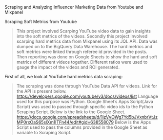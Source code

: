 Scraping and Analyzing Influencer Marketing Data from Youtube and Mixpanel

Scraping Soft Metrics from Youtube
> This project involved Scarping YouTube video data to gain insights into the soft metrics of the videos. 
> Secondly this project involved scarping hard metrics data from Mixpanel using its JQL API.
> Data was dumped on to the BigQuery Data Warehouse. 
> The hard metrics and soft metrics were linked through referee id provided in the posts.
> Then reporting was done on Google Sheets to show the hard and soft metrics of different videos together. 
> Different ratios were used to gauge the impact of the videos and ROI generated.

First of all, we look at YouTube hard metrics data scraping:
> The scraping was done through YouTube Data API for videos. Link for the API is present below.
https://developers.google.com/youtube/v3/docs/videos/list
> Language used for this purpose was Python. 
> Google Sheet’s Apps Script(Java Script) was used to passed through specific video ids to the Python Scraping Script.
> Below is the link to the Google Sheet. 
https://docs.google.com/spreadsheets/d/1IzVvOWg7Yd5bJVxnbrVtJzMP0rxOaS65slXm1ITFn44/edit#gid=638558079
> Below is the Apps Script used to pass the columns provided in the Google Sheet as variable to Scraping Script.
